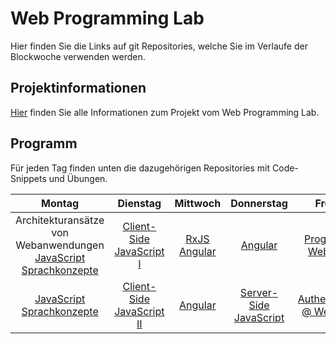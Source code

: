 # Web Programming Lab

Hier finden Sie die Links auf git Repositories, welche Sie im Verlaufe der Blockwoche verwenden werden.

## Projektinformationen

[Hier](https://github.com/web-programming-lab/web-programming-lab-projekt) finden Sie alle Informationen zum Projekt vom Web Programming Lab.


## Programm

Für jeden Tag finden unten die dazugehörigen Repositories mit Code-Snippets und Übungen.

|                              Montag                              |          Dienstag         | Mittwoch |       Donnerstag       |          Freitag          |
|:----------------------------------------------------------------:|:-------------------------:|:--------:|:----------------------:|:-------------------------:|
| Architekturansätze von Webanwendungen  [JavaScript Sprachkonzepte](https://github.com/web-programming-lab/javascript-sprachkonzepte) | [Client-Side JavaScript I](https://github.com/web-programming-lab/javascript-clientside)  | [RxJS](https://github.com/web-programming-lab/rxjs-seed) [Angular](https://github.com/web-programming-lab/angular-seed)  | [Angular](https://github.com/web-programming-lab/angular-seed)                | [Progressive Web Apps](https://github.com/web-programming-lab/pwa-offline)      |
| [JavaScript Sprachkonzepte](https://github.com/web-programming-lab/javascript-sprachkonzepte)                                        | [Client-Side JavaScript II](https://github.com/web-programming-lab/typescript-jest-seed) | [Angular](https://github.com/web-programming-lab/angular-seed)  | [Server-Side JavaScript](https://github.com/web-programming-lab/nodejs-intro) | [Authentication @ Web Apps](https://github.com/web-programming-lab/node-authentication-seed) |
